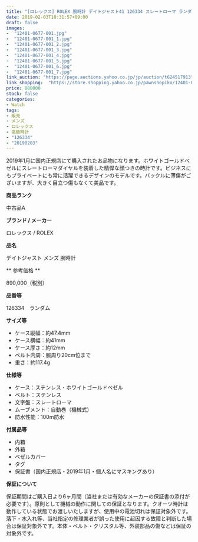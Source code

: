```yaml
---
title: "[ロレックス] ROLEX 腕時計 デイトジャスト41 126334 スレートローマ ランダム 国内正規 メンズ 極美品"
date: 2019-02-03T10:31:57+09:00
draft: false
images:
-  "12401-0677-001.jpg"
-  "12401-0677-001_1.jpg"
-  "12401-0677-001_2.jpg"
-  "12401-0677-001_3.jpg"
-  "12401-0677-001_4.jpg"
-  "12401-0677-001_5.jpg"
-  "12401-0677-001_6.jpg"
-  "12401-0677-001_7.jpg"
link_auction: "https://page.auctions.yahoo.co.jp/jp/auction/t624517913"
link_shopping:  "https://store.shopping.yahoo.co.jp/pawnshopiko/12401-0677-001.html"
price: 880000
stock: false
categories:
- Watch
tags:
- 販売
- メンズ
- ロレックス
- 高級時計
- "126334"
- "20190203"
---
```

2019年1月に国内正規店にて購入されたお品物になります。ホワイトゴールドベゼルにスレートローマダイヤルを装着した精悍な顔つきの時計です。ビジネスにもプライベートにも常に活躍できるデザインのモデルです。バックルに薄傷がございますが、大きく目立つ傷もなくて美品です。

**商品ランク**

中古品A

**ブランド / メーカー**

ロレックス / ROLEX

**品名**

デイトジャスト メンズ 腕時計

** 参考価格 **

890,000（税別）

**品番等**

126334　ランダム

**サイズ等**

- ケース縦幅：約47.4mm
- ケース横幅：約41mm
- ケース厚さ：約12mm
- ベルト内周：腕周り20cm位まで
- 重さ：約117.4g

**仕様等**

- ケース：ステンレス・ホワイトゴールドベゼル
- ベルト：ステンレス
- 文字盤：スレートローマ
- ムーブメント：自動巻（機械式）
- 防水性能：100m防水

**付属品等**

- 内箱
- 外箱
- ベゼルカバー
- タグ
- 保証書（国内正規店・2019年1月・個人名にマスキングあり）

**保証について**

保証期間はご購入日より6ヶ月間（当社または有効なメーカーの保証書の添付が必要です）。原則として機械の動作に関しての保証となります。クオーツ時計は動作している状態でお渡しいたしますが、使用中の電池切れは保証対象外です。落下・水入れ等、当社指定の修理業者が誤った使用に起因する故障と判断した場合は保証対象外です。本体・ベルト・クリスタル等、外装部品の傷などは保証の対象外です。
